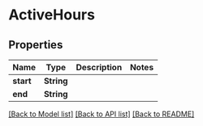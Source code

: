 # ActiveHours

## Properties

Name | Type | Description | Notes
------------ | ------------- | ------------- | -------------
**start** | **String** |  | 
**end** | **String** |  | 

[[Back to Model list]](../README.md#documentation-for-models) [[Back to API list]](../README.md#documentation-for-api-endpoints) [[Back to README]](../README.md)


